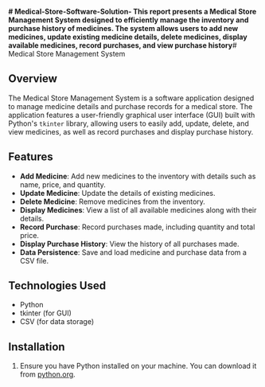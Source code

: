 **# Medical-Store-Software-Solution-
This report presents a Medical Store Management System designed to efficiently manage the inventory and purchase history of medicines. The system allows users to add new medicines, update existing medicine details, delete medicines, display available medicines, record purchases, and view purchase history**# Medical Store Management System

## Overview
The Medical Store Management System is a software application designed to manage medicine details and purchase records for a medical store. The application features a user-friendly graphical user interface (GUI) built with Python's `tkinter` library, allowing users to easily add, update, delete, and view medicines, as well as record purchases and display purchase history.

## Features
- **Add Medicine**: Add new medicines to the inventory with details such as name, price, and quantity.
- **Update Medicine**: Update the details of existing medicines.
- **Delete Medicine**: Remove medicines from the inventory.
- **Display Medicines**: View a list of all available medicines along with their details.
- **Record Purchase**: Record purchases made, including quantity and total price.
- **Display Purchase History**: View the history of all purchases made.
- **Data Persistence**: Save and load medicine and purchase data from a CSV file.

## Technologies Used
- Python
- tkinter (for GUI)
- CSV (for data storage)

## Installation
1. Ensure you have Python installed on your machine. You can download it from [python.org](https://www.python.org/downloads/).

  
